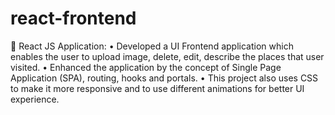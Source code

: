 # react-frontend
	React JS Application:
•	Developed a UI Frontend application which enables the user to upload image, delete, edit, describe the places that user visited.
•	Enhanced the application by the concept of Single Page Application (SPA), routing, hooks and portals.
•	This project also uses CSS to make it more responsive and to use different animations for better UI experience.
